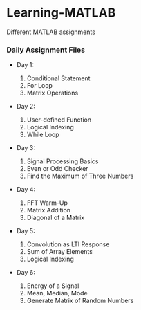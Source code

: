 # Learning-MATLAB
Different MATLAB assignments 

### Daily Assignment Files 

- Day 1:
  1. Conditional Statement
  2. For Loop 
  3. Matrix Operations

- Day 2:
  1. User-defined Function
  2. Logical Indexing
  3. While Loop

- Day 3: 
  1. Signal Processing Basics
  2. Even or Odd Checker
  3. Find the Maximum of Three Numbers

- Day 4: 
  1. FFT Warm-Up
  2. Matrix Addition
  3. Diagonal of a Matrix

- Day 5: 
  1. Convolution as LTI Response
  2. Sum of Array Elements
  3. Logical Indexing 
 
- Day 6:
  1. Energy of a Signal
  2. Mean, Median, Mode
  3. Generate Matrix of Random Numbers
